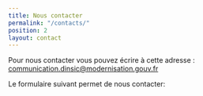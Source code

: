 ```yaml
---
title: Nous contacter
permalink: "/contacts/"
position: 2
layout: contact
---
```

Pour nous contacter vous pouvez écrire à cette adresse : [communication.dinsic@modernisation.gouv.fr](mailto:communication.dinsic@modernisation.gouv.fr)

Le formulaire suivant permet de nous contacter:
